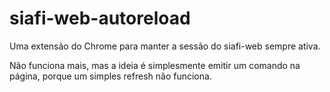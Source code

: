siafi-web-autoreload
====================

Uma extensão do Chrome para manter a sessão do siafi-web sempre ativa.

Não funciona mais, mas a ideia é simplesmente emitir um comando na página, porque um simples refresh não funciona.
